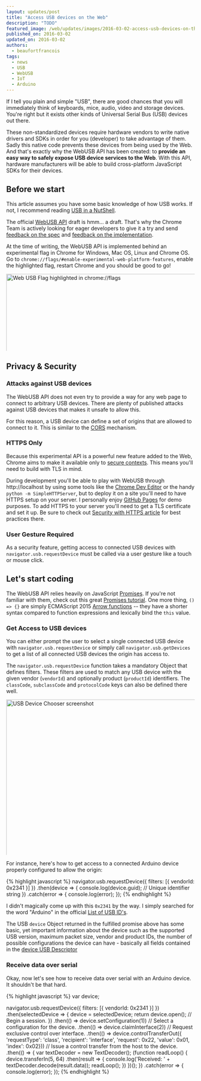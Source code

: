 ```yaml
---
layout: updates/post
title: "Access USB devices on the Web"
description: "TODO"
featured_image: /web/updates/images/2016-03-02-access-usb-devices-on-the-web/web-usb-hero.jpg
published_on: 2016-03-02
updated_on: 2016-03-02
authors:
  - beaufortfrancois
tags:
  - news
  - USB
  - WebUSB
  - IoT
  - Arduino
---
```


If I tell you plain and simple "USB", there are good chances that you will
immediately think of keyboards, mice, audio, video and storage devices. You're
right but it exists other kinds of Universal Serial Bus (USB) devices out
there.

These non-standardized devices require hardware vendors to write native drivers
and SDKs in order for you (developer) to take advantage of them. Sadly this
native code prevents these devices from being used by the Web. And that's
exactly why the WebUSB API has been created: to **provide an easy way to safely
expose USB device services to the Web**. With this API, hardware manufacturers
will be able to build cross-platform JavaScript SDKs for their devices.

## Before we start

This article assumes you have some basic knowledge of how USB works. If not, I
recommend reading [USB in a NutShell](http://www.beyondlogic.org/usbnutshell).

The official [WebUSB API](https://wicg.github.io/webusb/) draft is hmm... a
draft. That's why the Chrome Team is actively looking for eager developers to
give it a try and send
[feedback on the spec](https://github.com/wicg/webusb/issues) and
[feedback on the implementation](https://bugs.chromium.org/p/chromium/issues/entry?components=Blink%3EUSB).

At the time of writing, the WebUSB API is implemented behind an experimental
flag in Chrome for Windows, Mac OS, Linux and Chrome OS. Go to
`chrome://flags/#enable-experimental-web-platform-features`, enable the
highlighted flag, restart Chrome and you should be good to go!

<img style="width:723px; max-height:205px" src="/web/updates/images/2016-03-02-access-usb-devices-on-the-web/web-usb-flag.png" alt="Web USB Flag highlighted in chrome://flags"/>

## Privacy & Security

### Attacks against USB devices

The WebUSB API does not even try to provide a way for any web page to
connect to arbitrary USB devices. There are plenty of published attacks against
USB devices that makes it unsafe to allow this.

For this reason, a USB device can define a set of origins that are allowed to
connect to it. This is similar to the [CORS](https://developer.mozilla.org/en-US/docs/Web/HTTP/Access_control_CORS) mechanism.
  

### HTTPS Only

Because this experimental API is a powerful new feature added to the Web,
Chrome aims to make it available only to [secure
contexts](https://w3c.github.io/webappsec/specs/powerfulfeatures/#intro). This
means you'll need to build with TLS in mind.

During development you'll be able to play with WebUSB through
http://localhost by using some tools like the [Chrome Dev
Editor](https://chrome.google.com/webstore/detail/pnoffddplpippgcfjdhbmhkofpnaalpg)
or the handy `python -m SimpleHTTPServer`, but to deploy it on a site you'll
need to have HTTPS setup on your server. I personally enjoy [GitHub
Pages](https://pages.github.com) for demo purposes.
To add HTTPS to your server you'll need to get a TLS certificate and set
it up. Be sure to check out [Security with HTTPS
article](/web/fundamentals/security/)
for best practices there.

### User Gesture Required

As a security feature, getting access to connected USB devices with
`navigator.usb.requestDevice` must be called via a user gesture
like a touch or mouse click.

## Let's start coding

The WebUSB API relies heavily on JavaScript
[Promises](https://developer.mozilla.org/docs/Web/JavaScript/Reference/Global_Objects/Promise).
If you're not familiar with them, check out this great
[Promises tutorial](http://www.html5rocks.com/en/tutorials/es6/promises/). One
more thing, `() => {}` are simply ECMAScript 2015 [Arrow
functions](https://developer.mozilla.org/docs/Web/JavaScript/Reference/Functions/Arrow_functions)
-- they have a shorter syntax compared to function expressions and lexically
bind the `this` value.

### Get Access to USB devices

You can either prompt the user to select a single connected USB device with
`navigator.usb.requestDevice` or simply call `navigator.usb.getDevices`
to get a list of all connected USB devices the origin has access to.


The `navigator.usb.requestDevice` function takes a mandatory Object that
defines filters. These filters are used to match any USB device with the given
vendor (`vendorId`) and optionally product (`productId`) identifiers. The
`classCode`, `subclassCode` and `protocolCode` keys can also be defined there
well.

<img style="width:723px; max-height:414px" src="/web/updates/images/2016-03-02-access-usb-devices-on-the-web/usb-device-chooser.png" alt="USB Device Chooser screenshot"/>

For instance, here's how to get access to a connected Arduino device properly
configured to allow the origin:

{% highlight javascript %}
navigator.usb.requestDevice({ filters: [{ vendorId: 0x2341 }] })
.then(device => { 
  console.log(device.guid); // Unique identifier string
})
.catch(error => { console.log(error); });
{% endhighlight %}

I didn't magically come up with this `0x2341` by the way. I simply searched for
the word "Arduino" in the official [List of USB
ID's](http://www.linux-usb.org/usb.ids).

The USB `device` Object returned in the fulfilled promise above has some basic,
yet important information about the device such as the supported USB version,
maximum packet size, vendor and product IDs, the number of possible
configurations the device can have - basically all fields contained in the
[device USB Descriptor](http://www.beyondlogic.org/usbnutshell/usb5.shtml#DeviceDescriptors)

### Receive data over serial

Okay, now let's see how to receive data over serial with an Arduino device. It
shouldn't be that hard.

{% highlight javascript %}
var device;

navigator.usb.requestDevice({ filters: [{ vendorId: 0x2341 }] })
.then(selectedDevice => {
   device = selectedDevice;
   return device.open(); // Begin a session.
 })
.then(() => device.setConfiguration(1)) // Select a configuration for the device.
.then(() => device.claimInterface(2)) // Request exclusive control over interface.
.then(() => device.controlTransferOut({
    'requestType': 'class',
    'recipient': 'interface',
    'request': 0x22,
    'value': 0x01,
    'index': 0x02})) // Issue a control transfer from the host to the device.
.then(() => {
  var textDecoder = new TextDecoder();
  (function readLoop() {
    device.transferIn(5, 64)
    .then(result => {
      console.log('Received: ' + textDecoder.decode(result.data));
      readLoop();
    })
  })();
})
.catch(error => { console.log(error); });
{% endhighlight %}
